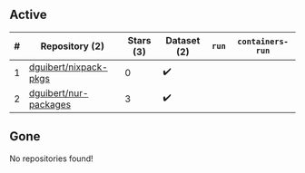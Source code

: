 ## Active
| # | Repository (2) | Stars (3) | Dataset (2) | `run` | `containers-run` |
| --- | --- | --- | --- | --- | --- |
| 1 | [dguibert/nixpack-pkgs](https://github.com/dguibert/nixpack-pkgs) | 0 | :heavy_check_mark: |  |  |
| 2 | [dguibert/nur-packages](https://github.com/dguibert/nur-packages) | 3 | :heavy_check_mark: |  |  |

## Gone
No repositories found!

